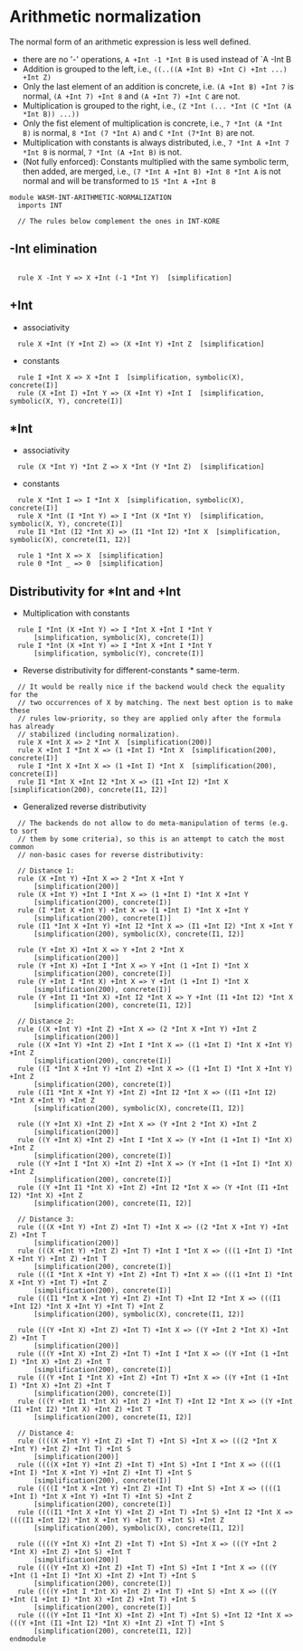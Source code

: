 Arithmetic normalization
========================

The normal form of an arithmetic expression is less well defined.

* there are no '-' operations, `A +Int -1 *Int B` is used instead of
  `A -Int B
* Addition is grouped to the left, i.e.,
  `((..((A +Int B) +Int C) +Int ...) +Int Z)`
* Only the last element of an addition is concrete, i.e. `(A +Int B) +Int 7`
  is normal, `(A +Int 7) +Int 8` and `(A +Int 7) +Int C` are not.
* Multiplication is grouped to the right, i.e.,
  `(Z *Int (... *Int (C *Int (A *Int B)) ...))`
* Only the fist element of multiplication is concrete, i.e., `7 *Int (A *Int B)`
  is normal, `8 *Int (7 *Int A)` and `C *Int (7*Int B)` are not.
* Multiplication with constants is always distributed, i.e.,
  `7 *Int A +Int 7 *Int B` is normal, `7 *Int (A +Int B)` is not.
* (Not fully enforced): Constants multiplied with the same symbolic term, then
  added, are merged, i.e., `(7 *Int A +Int B) +Int 8 *Int A` is not normal and
  will be transformed to `15 *Int A +Int B`
```k
module WASM-INT-ARITHMETIC-NORMALIZATION
  imports INT

  // The rules below complement the ones in INT-KORE

```
-Int elimination
----------------
```k
  
  rule X -Int Y => X +Int (-1 *Int Y)  [simplification]

```
+Int
----

* associativity
```k
  rule X +Int (Y +Int Z) => (X +Int Y) +Int Z  [simplification]

```
* constants
```k
  rule I +Int X => X +Int I  [simplification, symbolic(X), concrete(I)]
  rule (X +Int I) +Int Y => (X +Int Y) +Int I  [simplification, symbolic(X, Y), concrete(I)]
```
*Int
----

* associativity
```k
  rule (X *Int Y) *Int Z => X *Int (Y *Int Z)  [simplification]

```
* constants
```k
  rule X *Int I => I *Int X  [simplification, symbolic(X), concrete(I)]
  rule X *Int (I *Int Y) => I *Int (X *Int Y)  [simplification, symbolic(X, Y), concrete(I)]
  rule I1 *Int (I2 *Int X) => (I1 *Int I2) *Int X  [simplification, symbolic(X), concrete(I1, I2)]

  rule 1 *Int X => X  [simplification]
  rule 0 *Int _ => 0  [simplification]

```
Distributivity for *Int and +Int
--------------------------------

* Multiplication with constants
```k
  rule I *Int (X +Int Y) => I *Int X +Int I *Int Y
      [simplification, symbolic(X), concrete(I)]
  rule I *Int (X +Int Y) => I *Int X +Int I *Int Y
      [simplification, symbolic(Y), concrete(I)]
```
* Reverse distributivity for different-constants * same-term.
```k
  // It would be really nice if the backend would check the equality for the
  // two occurrences of X by matching. The next best option is to make these
  // rules low-priority, so they are applied only after the formula has already
  // stabilized (including normalization).
  rule X +Int X => 2 *Int X  [simplification(200)]
  rule X +Int I *Int X => (1 +Int I) *Int X  [simplification(200), concrete(I)]
  rule I *Int X +Int X => (1 +Int I) *Int X  [simplification(200), concrete(I)]
  rule I1 *Int X +Int I2 *Int X => (I1 +Int I2) *Int X  [simplification(200), concrete(I1, I2)]
```
* Generalized reverse distributivity
```k
  // The backends do not allow to do meta-manipulation of terms (e.g. to sort
  // them by some criteria), so this is an attempt to catch the most common
  // non-basic cases for reverse distributivity:

  // Distance 1:
  rule (X +Int Y) +Int X => 2 *Int X +Int Y
      [simplification(200)]
  rule (X +Int Y) +Int I *Int X => (1 +Int I) *Int X +Int Y
      [simplification(200), concrete(I)]
  rule (I *Int X +Int Y) +Int X => (1 +Int I) *Int X +Int Y
      [simplification(200), concrete(I)]
  rule (I1 *Int X +Int Y) +Int I2 *Int X => (I1 +Int I2) *Int X +Int Y
      [simplification(200), symbolic(X), concrete(I1, I2)]

  rule (Y +Int X) +Int X => Y +Int 2 *Int X
      [simplification(200)]
  rule (Y +Int X) +Int I *Int X => Y +Int (1 +Int I) *Int X
      [simplification(200), concrete(I)]
  rule (Y +Int I *Int X) +Int X => Y +Int (1 +Int I) *Int X
      [simplification(200), concrete(I)]
  rule (Y +Int I1 *Int X) +Int I2 *Int X => Y +Int (I1 +Int I2) *Int X
      [simplification(200), concrete(I1, I2)]

  // Distance 2:
  rule ((X +Int Y) +Int Z) +Int X => (2 *Int X +Int Y) +Int Z
      [simplification(200)]
  rule ((X +Int Y) +Int Z) +Int I *Int X => ((1 +Int I) *Int X +Int Y) +Int Z
      [simplification(200), concrete(I)]
  rule ((I *Int X +Int Y) +Int Z) +Int X => ((1 +Int I) *Int X +Int Y) +Int Z
      [simplification(200), concrete(I)]
  rule ((I1 *Int X +Int Y) +Int Z) +Int I2 *Int X => ((I1 +Int I2) *Int X +Int Y) +Int Z
      [simplification(200), symbolic(X), concrete(I1, I2)]

  rule ((Y +Int X) +Int Z) +Int X => (Y +Int 2 *Int X) +Int Z
      [simplification(200)]
  rule ((Y +Int X) +Int Z) +Int I *Int X => (Y +Int (1 +Int I) *Int X) +Int Z
      [simplification(200), concrete(I)]
  rule ((Y +Int I *Int X) +Int Z) +Int X => (Y +Int (1 +Int I) *Int X) +Int Z
      [simplification(200), concrete(I)]
  rule ((Y +Int I1 *Int X) +Int Z) +Int I2 *Int X => (Y +Int (I1 +Int I2) *Int X) +Int Z
      [simplification(200), concrete(I1, I2)]

  // Distance 3:
  rule (((X +Int Y) +Int Z) +Int T) +Int X => ((2 *Int X +Int Y) +Int Z) +Int T
      [simplification(200)]
  rule (((X +Int Y) +Int Z) +Int T) +Int I *Int X => (((1 +Int I) *Int X +Int Y) +Int Z) +Int T
      [simplification(200), concrete(I)]
  rule (((I *Int X +Int Y) +Int Z) +Int T) +Int X => (((1 +Int I) *Int X +Int Y) +Int T) +Int Z
      [simplification(200), concrete(I)]
  rule (((I1 *Int X +Int Y) +Int Z) +Int T) +Int I2 *Int X => (((I1 +Int I2) *Int X +Int Y) +Int T) +Int Z
      [simplification(200), symbolic(X), concrete(I1, I2)]

  rule (((Y +Int X) +Int Z) +Int T) +Int X => ((Y +Int 2 *Int X) +Int Z) +Int T
      [simplification(200)]
  rule (((Y +Int X) +Int Z) +Int T) +Int I *Int X => ((Y +Int (1 +Int I) *Int X) +Int Z) +Int T
      [simplification(200), concrete(I)]
  rule (((Y +Int I *Int X) +Int Z) +Int T) +Int X => ((Y +Int (1 +Int I) *Int X) +Int Z) +Int T
      [simplification(200), concrete(I)]
  rule (((Y +Int I1 *Int X) +Int Z) +Int T) +Int I2 *Int X => ((Y +Int (I1 +Int I2) *Int X) +Int Z) +Int T
      [simplification(200), concrete(I1, I2)]

  // Distance 4:
  rule ((((X +Int Y) +Int Z) +Int T) +Int S) +Int X => (((2 *Int X +Int Y) +Int Z) +Int T) +Int S
      [simplification(200)]
  rule ((((X +Int Y) +Int Z) +Int T) +Int S) +Int I *Int X => ((((1 +Int I) *Int X +Int Y) +Int Z) +Int T) +Int S
      [simplification(200), concrete(I)]
  rule ((((I *Int X +Int Y) +Int Z) +Int T) +Int S) +Int X => ((((1 +Int I) *Int X +Int Y) +Int T) +Int S) +Int Z
      [simplification(200), concrete(I)]
  rule ((((I1 *Int X +Int Y) +Int Z) +Int T) +Int S) +Int I2 *Int X => ((((I1 +Int I2) *Int X +Int Y) +Int T) +Int S) +Int Z
      [simplification(200), symbolic(X), concrete(I1, I2)]

  rule ((((Y +Int X) +Int Z) +Int T) +Int S) +Int X => (((Y +Int 2 *Int X) +Int Z) +Int S) +Int T
      [simplification(200)]
  rule ((((Y +Int X) +Int Z) +Int T) +Int S) +Int I *Int X => (((Y +Int (1 +Int I) *Int X) +Int Z) +Int T) +Int S
      [simplification(200), concrete(I)]
  rule ((((Y +Int I *Int X) +Int Z) +Int T) +Int S) +Int X => (((Y +Int (1 +Int I) *Int X) +Int Z) +Int T) +Int S
      [simplification(200), concrete(I)]
  rule ((((Y +Int I1 *Int X) +Int Z) +Int T) +Int S) +Int I2 *Int X => (((Y +Int (I1 +Int I2) *Int X) +Int Z) +Int T) +Int S
      [simplification(200), concrete(I1, I2)]
endmodule

```